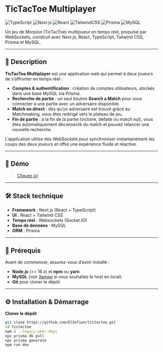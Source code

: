 # TicTacToe Multiplayer

![TypeScript](https://img.shields.io/badge/typescript-%23007ACC.svg?style=for-the-badge&logo=typescript&logoColor=white)
![Next.js](https://img.shields.io/badge/Next.js-%23000000.svg?style=for-the-badge&logo=next.js&logoColor=white)
![React](https://img.shields.io/badge/react-%2320232a.svg?style=for-the-badge&logo=react&logoColor=%2361DAFB)
![TailwindCSS](https://img.shields.io/badge/tailwindcss-%2338B2AC.svg?style=for-the-badge&logo=tailwind-css&logoColor=white)
![Prisma](https://img.shields.io/badge/Prisma-3982CE?style=for-the-badge&logo=prisma&logoColor=white)
![MySQL](https://img.shields.io/badge/MySQL-4479A1.svg?style=for-the-badge&logo=mysql&logoColor=white)

Un jeu de Morpion (TicTacToe) multijoueur en temps réel, propulsé par WebSockets, construit avec Next.js, React, TypeScript, Tailwind CSS, Prisma et MySQL.

---

## 📖 Description

**TicTacToe Multiplayer** est une application web qui permet à deux joueurs de s’affronter en temps réel :

- **Comptes & authentification** : création de comptes utilisateurs, stockés dans une base MySQL via Prisma.
- **Recherche de partie** : un seul bouton **Search a Match** pour vous connecter à une partie avec un adversaire disponible.
- **Match en direct** : dès qu’un adversaire est trouvé grâce au Matchmaking, vous êtes redirigé vers le plateau de jeu.
- **Fin de partie** : à la fin de la partie (victoire, défaite ou match nul), vous êtes automatiquement déconnecté du match et pouvez relancer une nouvelle recherche.

L’application utilise des WebSockets pour synchroniser instantanément les coups des deux joueurs et offre une expérience fluide et réactive.

---

## 🚀 Démo

> [Cliquez ici](https://ttt.sofianelaloui.me)

---

## 🛠️ Stack technique

- **Framework** : Next.js (React + TypeScript)  
- **UI** : React + Tailwind CSS  
- **Temps réel** : Websockets (Socket.IO)
- **Base de données** : MySQL
- **ORM** : Prisma  

---

## 🔧 Prérequis

Avant de commencer, assurez-vous d’avoir installé :

- **Node.js** (>= 16.x) et **npm** ou **yarn**  
- **MySQL** (voir [Xampp](https://www.apachefriends.org/fr/index.html) si vous souhaitez le host en local). 
- **Git** pour cloner le dépôt

---

## ⚙️ Installation & Démarrage

**Cloner le dépôt**  
   ```bash
   git clone https://github.com/ElSofian/tictactoe.git
   cd tictactoe
   npm i --legacy-peer-deps
   npx prisma db pull
   npx prisma generate
   npm run dev
```
